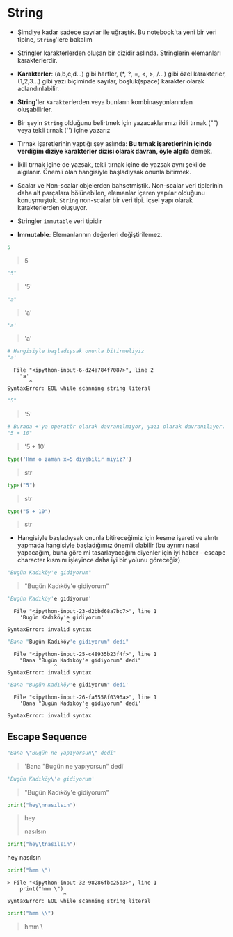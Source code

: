 # String

* Şimdiye kadar sadece sayılar ile uğraştık. Bu notebook'ta yeni bir veri tipine, `String`'lere bakalım

* Stringler karakterlerden oluşan bir dizidir aslında. Stringlerin elemanları karakterlerdir.

* **Karakterler**: (a,b,c,d...) gibi harfler, (*, ?, =, <, >, /...) gibi özel karakterler, (1,2,3...) gibi yazı biçiminde sayılar, boşluk(space) karakter olarak adlandırılabilir. 

* **String**'ler `Karakter`lerden veya bunların kombinasyonlarından oluşabilirler.

* Bir şeyin `String` olduğunu belirtmek için yazacaklarımızı ikili tırnak ("") veya tekli tırnak ('') içine yazarız

* Tırnak işaretlerinin yaptığı şey aslında: **Bu tırnak işaretlerinin içinde verdiğim diziye karakterler dizisi olarak davran, öyle algıla** demek.

* İkili tırnak içine de yazsak, tekli tırnak içine de yazsak aynı şekilde algılanır. Önemli olan hangisiyle başladıysak onunla bitirmek.

* Scalar ve Non-scalar objelerden bahsetmiştik. Non-scalar veri tiplerinin daha alt parçalara bölünebilen, elemanlar içeren yapılar olduğunu konuşmuştuk. `String` non-scalar bir veri tipi. İçsel yapı olarak karakterlerden oluşuyor.

* Stringler `immutable` veri tipidir

* **Immutable**: Elemanlarının değerleri değiştirilemez.


```python
5
```

> 5




```python
"5"
```

> '5'




```python
"a"
```

> 'a'




```python
'a'
```

> 'a'




```python
# Hangisiyle başladıysak onunla bitirmeliyiz
"a'
```


      File "<ipython-input-6-d24a784f7087>", line 2
        "a'
           ^
    SyntaxError: EOL while scanning string literal




```python
"5"
```

> '5'




```python
# Burada +'ya operatör olarak davranılmıyor, yazı olarak davranılıyor.
"5 + 10"
```

> '5 + 10'




```python
type('Hmm o zaman x=5 diyebilir miyiz?')
```

> str




```python
type("5")
```

> str




```python
type("5 + 10")
```

> str



* Hangisiyle başladıysak onunla bitireceğimiz için kesme işareti ve alıntı yapmada hangisiyle başladığımız önemli olabilir (bu ayrımı nasıl yapacağım, buna göre mi tasarlayacağım diyenler için iyi haber - escape character kısmını işleyince daha iyi bir yolunu göreceğiz)


```python
"Bugün Kadıköy'e gidiyorum"
```



> "Bugün Kadıköy'e gidiyorum"




```python
'Bugün Kadıköy'e gidiyorum'
```


      File "<ipython-input-23-d2bbd68a7bc7>", line 1
        'Bugün Kadıköy'e gidiyorum'
                       ^
    SyntaxError: invalid syntax


```python
"Bana "Bugün Kadıköy'e gidiyorum" dedi"
```


      File "<ipython-input-25-c48935b23f4f>", line 1
        "Bana "Bugün Kadıköy'e gidiyorum" dedi"
                   ^
    SyntaxError: invalid syntax




```python
'Bana "Bugün Kadıköy'e gidiyorum" dedi'
```


      File "<ipython-input-26-fa5558f0396a>", line 1
        'Bana "Bugün Kadıköy'e gidiyorum" dedi'
                             ^
    SyntaxError: invalid syntax



## Escape Sequence


```python
"Bana \"Bugün ne yapıyorsun\" dedi"
```

> 'Bana "Bugün ne yapıyorsun" dedi'




```python
'Bugün Kadıköy\'e gidiyorum'
```

> "Bugün Kadıköy'e gidiyorum"




```python
print("hey\nnasılsın")
```

> hey
>
> nasılsın



```python
print("hey\tnasılsın")
```

<p>hey    nasılsın<p>


```python
print("hmm \")
```


    > File "<ipython-input-32-98286fbc25b3>", line 1
        print("hmm \")
                      ^
    SyntaxError: EOL while scanning string literal




```python
print("hmm \\")
```

> hmm \

